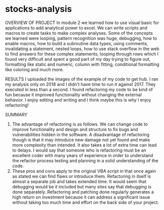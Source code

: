 # stocks-analysis
 OVERVIEW OF PROJECT
In module 2 we learned how to use visual basic for applications to add analytical power to excel. We can write scripts and macros to create tasks to make complex analyses.  Some of the concepts we learned were looping, pattern recognition was huge, debugging, how to enable macros, how to build a subroutine data types, using comments, invalidating a statement, nested loops, how to use stack overflow in the web to find answers for these complex statements, looping through rows which I found very difficult and spent a good part of my day trying to figure out, formatting like static and numeric, column with fitting, conditional formatting like coloring and much more.

RESULTS
I uploaded the images of the example of my code to get hub. I ran my analysis only on 2018 and I didn't have time to run it against 2017. They executed in less than a second.  I found refactoring my code to be kind of fun because it improved functionality without changing the external behavior. I enjoy editing and writing and I think maybe this is why I enjoy refactoring!

SUMMARY
1. The advantage of refactoring is as follows. We can change code to improve functionality and design and structure to fix bugs and vulnerabilities hidden in the software. A disadvantage of refactoring though is that it may introduce new damage not yet found and make more complexity than intended. It also takes a lot of extra time can lead to delays.  I would say that someone who is refactoring must be an excellent coder with many years of experience in order to understand the refactor process testing and planning in a solid understanding of the code.
2.  These pros and cons apply to the original VBA script in that once again as stated we can find flaws or introduce them. Refactoring in itself is almost a separate job and takes extended time. It would seem that debugging would be it included but many sites say that debugging is done separately. Refactoring and patching done regularly generates a high return on investment because it can address a significant issue without taking too much time and effort on the back side of your project.
